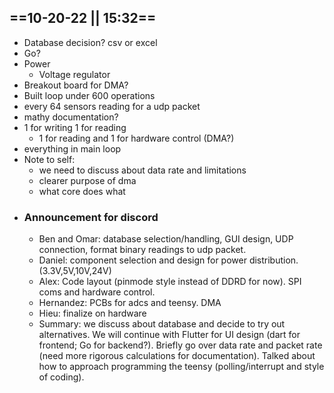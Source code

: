 ## ==10-20-22   ||   15:32==
- Database decision? csv or excel
- Go?
- Power
	- Voltage regulator
- Breakout board for DMA?
- Built loop under 600 operations
- every 64 sensors reading for a udp packet
- mathy documentation?
- 1 for writing 1 for reading
	- 1 for reading and 1 for hardware control (DMA?)
- everything in main loop
- Note to self: 
	- we need to discuss about data rate and limitations
	- clearer purpose of dma
	- what core does what
- ### Announcement for discord
	- Ben and Omar: database selection/handling, GUI design, UDP connection, format binary readings to udp packet.
	- Daniel: component selection and design for power distribution. (3.3V,5V,10V,24V)
	- Alex: Code layout (pinmode style instead of DDRD for now). SPI coms and hardware control.
	- Hernandez: PCBs for adcs and teensy. DMA
	- Hieu: finalize on hardware
	- Summary: we discuss about database and decide to try out alternatives.  We will continue with Flutter for UI design (dart for frontend; Go for backend?). Briefly go over data rate and packet rate (need more rigorous calculations for documentation). Talked about how to approach programming the teensy (polling/interrupt and style of coding). 